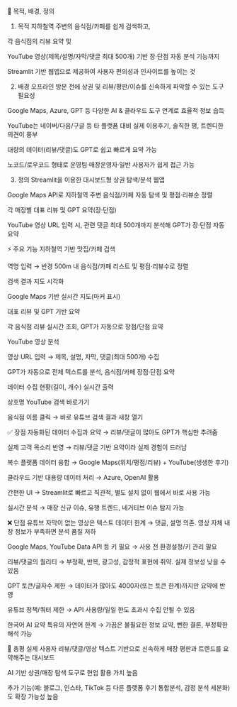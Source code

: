 📌 목적, 배경, 정의
1. 목적
지하철역 주변의 음식점/카페를 쉽게 검색하고,

각 음식점의 리뷰 요약 및

YouTube 영상(제목/설명/자막/댓글 최대 500개) 기반 장·단점 자동 분석 기능까지

Streamlit 기반 웹앱으로 제공하여 사용자 편의성과 인사이트를 높이는 것

2. 배경
오프라인 방문 전에 상권 및 리뷰/평판/이슈를 신속하게 파악할 수 있는 도구 필요성

Google Maps, Azure, GPT 등 다양한 AI & 클라우드 도구 연계로 효율적 정보 습득

YouTube는 네이버/다음/구글 등 타 플랫폼 대비 실제 이용후기, 솔직한 평, 트렌디한 의견이 풍부

대량의 데이터(리뷰/댓글)도 GPT로 쉽고 빠르게 요약 가능

노코드/로우코드 형태로 운영팀·매장운영자·일반 사용자가 쉽게 접근 가능

3. 정의
Streamlit을 이용한 대시보드형 상권 탐색/분석 웹앱

Google Maps API로 지하철역 주변 음식점/카페 자동 탐색 및 평점·리뷰순 정렬

각 매장별 대표 리뷰 및 GPT 요약(장·단점)

YouTube 영상 URL 입력 시, 관련 댓글 최대 500개까지 분석해 GPT가 장·단점 자동 요약

⚡ 주요 기능
지하철역 기반 맛집/카페 검색

역명 입력 → 반경 500m 내 음식점/카페 리스트 및 평점·리뷰수로 정렬

검색 결과 지도 시각화

Google Maps 기반 실시간 지도(마커 표시)

대표 리뷰 및 GPT 기반 요약

각 음식점 리뷰 실시간 조회, GPT가 자동으로 장점/단점 요약

YouTube 영상 분석

영상 URL 입력 → 제목, 설명, 자막, 댓글(최대 500개) 수집

GPT가 자동으로 전체 텍스트를 분석, 음식점/카페 장점·단점 요약

데이터 수집 현황(길이, 개수) 실시간 출력

상호명 YouTube 검색 바로가기

음식점 이름 클릭 → 바로 유튜브 검색 결과 새창 열기

✅ 장점
자동화된 데이터 수집과 요약
→ 리뷰/댓글이 많아도 GPT가 핵심만 추려줌

실제 고객 목소리 반영
→ 리뷰/댓글 기반 요약이라 실제 경험이 드러남

복수 플랫폼 데이터 융합
→ Google Maps(위치/평점/리뷰) + YouTube(생생한 후기)

클라우드 기반 대용량 데이터 처리
→ Azure, OpenAI 활용

간편한 UI
→ Streamlit로 빠르고 직관적, 별도 설치 없이 웹에서 바로 사용 가능

실시간 분석
→ 매장 신규 이슈, 유행 트렌드, 네거티브 이슈 탐지 가능

❌ 단점
유튜브 자막이 없는 영상은 텍스트 데이터 한계
→ 댓글, 설명 의존. 영상 자체 내장 정보가 부족하면 분석 품질 저하

Google Maps, YouTube Data API 등 키 필요
→ 사용 전 환경설정/키 관리 필요

리뷰/댓글의 퀄리티
→ 부정확, 반복, 광고성, 감정적 표현에 취약. 실제 정보성 낮을 수 있음

GPT 토큰/글자수 제한
→ 데이터가 많아도 4000자(또는 토큰 한계)까지만 요약에 반영

유튜브 정책/쿼터 제한
→ API 사용량/일일 한도 초과시 수집 안될 수 있음

한국어 AI 요약 특유의 자연어 한계
→ 가끔은 불필요한 정보 요약, 뻔한 결론, 부정확한 해석 가능

📝 총평
실제 사용자 리뷰/댓글/영상 텍스트 기반으로 신속하게 매장 평판과 트렌드를 요약해주는 대시보드

AI 기반 상권/매장 탐색 도구로 현업 활용 가치 높음

추가 기능(예: 블로그, 인스타, TikTok 등 다른 플랫폼 후기 통합분석, 감정 분석 세분화)도 확장 가능성 높음